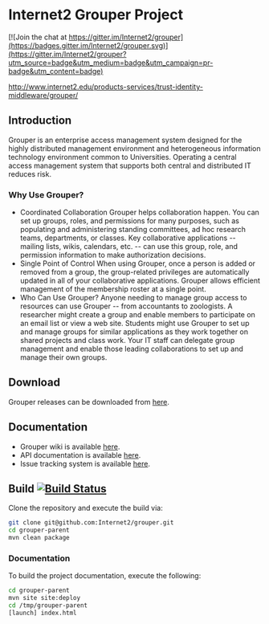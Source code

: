 Internet2 Grouper Project
=========================

[![Join the chat at https://gitter.im/Internet2/grouper](https://badges.gitter.im/Internet2/grouper.svg)](https://gitter.im/Internet2/grouper?utm_source=badge&utm_medium=badge&utm_campaign=pr-badge&utm_content=badge)

http://www.internet2.edu/products-services/trust-identity-middleware/grouper/

## Introduction

Grouper is an enterprise access management system designed for the highly distributed management environment and heterogeneous information technology environment common to Universities. Operating a central access management system that supports both central and distributed IT reduces risk.

### Why Use Grouper?
- Coordinated Collaboration Grouper helps collaboration happen. You can set up groups, roles, and permissions for many purposes, such as populating and administering standing committees, ad hoc research teams, departments, or classes. Key collaborative applications -- mailing lists, wikis, calendars, etc. -- can use this group, role, and permission information to make authorization decisions.
- Single Point of Control When using Grouper, once a person is added or removed from a group, the group-related privileges are automatically updated in all of your collaborative applications. Grouper allows efficient management of the membership roster at a single point.
- Who Can Use Grouper? Anyone needing to manage group access to resources can use Grouper -- from accountants to zoologists. A researcher might create a group and enable members to participate on an email list or view a web site. Students might use Grouper to set up and manage groups for similar applications as they work together on shared projects and class work. Your IT staff can delegate group management and enable those leading collaborations to set up and manage their own groups.

## Download

Grouper releases can be downloaded from [here](https://spaces.internet2.edu/display/Grouper/Grouper+Downloads).

## Documentation

* Grouper wiki is available [here](https://spaces.internet2.edu/display/Grouper/Grouper+Wiki+Home).
* API documentation is available [here](http://internet2.github.io/grouper/).
* Issue tracking system is available [here](https://bugs.internet2.edu/jira/browse/GRP).

## Build [![Build Status](https://api.travis-ci.org/Internet2/grouper.png)](http://travis-ci.org/Internet2/grouper)

Clone the repository and execute the build via:

```bash
git clone git@github.com:Internet2/grouper.git
cd grouper-parent
mvn clean package
```

### Documentation
To build the project documentation, execute the following:

```bash
cd grouper-parent
mvn site site:deploy
cd /tmp/grouper-parent
[launch] index.html
```

